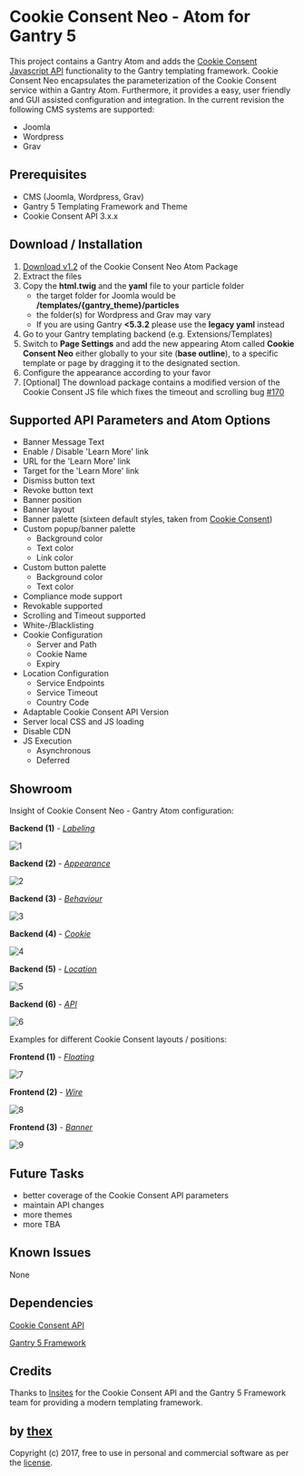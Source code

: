 # Cookie Consent Neo - Atom for Gantry 5
This project contains a Gantry Atom and adds the [Cookie Consent Javascript API](https://github.com/insites/cookieconsent) functionality to the Gantry templating framework. Cookie Consent Neo encapsulates the parameterization of the Cookie Consent service within a Gantry Atom. Furthermore, it provides a easy, user friendly and GUI assisted configuration and integration. In the current revision the following CMS systems are supported:
* Joomla
* Wordpress
* Grav

## Prerequisites
* CMS (Joomla, Wordpress, Grav)
* Gantry 5 Templating Framework and Theme
* Cookie Consent API 3.x.x

## Download / Installation
1. [Download v1.2](https://github.com/thexmanxyz/Cookie-Consent-Neo-Gantry/releases/download/v1.2/ccn.atom.only.v1.2.zip) of the Cookie Consent Neo Atom Package
2. Extract the files
3. Copy the **html.twig** and the **yaml** file to your particle folder 
   * the target folder for Joomla would be **/templates/{gantry_theme}/particles**
   * the folder(s) for Wordpress and Grav may vary
   * If you are using Gantry **<5.3.2** please use the **legacy yaml** instead
4. Go to your Gantry templating backend (e.g. Extensions/Templates)
5. Switch to **Page Settings** and add the new appearing Atom called **Cookie Consent Neo** either globally to your site (**base outline**), to a specific template or page by dragging it to the designated section.
6. Configure the appearance according to your favor
7. [Optional] The download package contains a modified version of the Cookie Consent JS file which fixes the timeout and scrolling bug [#170](https://github.com/insites/cookieconsent/issues/170)

## Supported API Parameters and Atom Options
* Banner Message Text
* Enable / Disable 'Learn More' link
* URL for the 'Learn More' link
* Target for the 'Learn More' link
* Dismiss button text
* Revoke button text
* Banner position
* Banner layout
* Banner palette (sixteen default styles, taken from [Cookie Consent](https://cookieconsent.insites.com/download/))
* Custom popup/banner palette
  * Background color
  * Text color
  * Link color
* Custom button palette
  * Background color
  * Text color
* Compliance mode support
* Revokable supported
* Scrolling and Timeout supported
* White-/Blacklisting
* Cookie Configuration
  * Server and Path
  * Cookie Name
  * Expiry
* Location Configuration
  * Service Endpoints
  * Service Timeout
  * Country Code
* Adaptable Cookie Consent API Version
* Server local CSS and JS loading
* Disable CDN
* JS Execution
  * Asynchronous
  * Deferred

## Showroom
Insight of Cookie Consent Neo - Gantry Atom configuration:

**Backend (1)** - *[Labeling](/screenshots/backend_labeling.png)*

![1](/screenshots/backend_labeling.png)

**Backend (2)** - *[Appearance](/screenshots/backend_appearance.png)*

![2](/screenshots/backend_appearance.png)

**Backend (3)** - *[Behaviour](/screenshots/backend_behaviour.png)*

![3](/screenshots/backend_behaviour.png)

**Backend (4)** - *[Cookie](/screenshots/backend_cookie.png)*

![4](/screenshots/backend_cookie.png)

**Backend (5)** - *[Location](/screenshots/backend_location.png)*

![5](/screenshots/backend_location.png)

**Backend (6)** - *[API](/screenshots/backend_api.png)*

![6](/screenshots/backend_api.png)

Examples for different Cookie Consent layouts / positions:

**Frontend (1)** - *[Floating](/screenshots/frontend_1.png)*

![7](/screenshots/frontend_1.png)

**Frontend (2)** - *[Wire](/screenshots/frontend_2.png)*

![8](/screenshots/frontend_2.png)

**Frontend (3)** - *[Banner](/screenshots/frontend_3.png)*

![9](/screenshots/frontend_3.png)

## Future Tasks
* better coverage of the Cookie Consent API parameters
* maintain API changes
* more themes
* more TBA

## Known Issues
None

## Dependencies
[Cookie Consent API](https://cookieconsent.insites.com/documentation/javascript-api/)

[Gantry 5 Framework](http://gantry.org/)

## Credits
Thanks to [Insites](https://insites.com/) for the Cookie Consent API and the Gantry 5 Framework team for providing a modern templating framework.

## by [thex](https://github.com/thexmanxyz)
Copyright (c) 2017, free to use in personal and commercial software as per the [license](/LICENSE.md).
